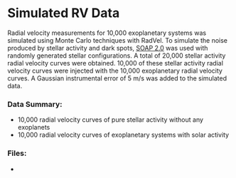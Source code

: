 # Simulated RV Data

Radial velocity measurements for 10,000 exoplanetary systems was simulated using Monte Carlo techniques with RadVel. To simulate the noise produced by stellar activity and dark spots, [SOAP 2.0](http://www.astro.up.pt/resources/soap2/) was used with randomly generated stellar configurations. A total of 20,000 stellar activity radial velocity curves were obtained. 10,000 of these stellar activity radial velocity curves were injected with the 10,000 exoplanetary radial velocity curves. A Gaussian instrumental error of 5 m/s was added to the simulated data.

### Data Summary:
- 10,000 radial velocity curves of pure stellar activity without any exoplanets
- 10,000 radial velocity curves of exoplanetary systems with solar activity

### Files:
- 
